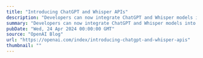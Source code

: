 ```yaml
---
title: "Introducing ChatGPT and Whisper APIs"
description: "Developers can now integrate ChatGPT and Whisper models into their apps and products through our API."
summary: "Developers can now integrate ChatGPT and Whisper models into their apps and products through our API."
pubDate: "Wed, 24 Apr 2024 00:00:00 GMT"
source: "OpenAI Blog"
url: "https://openai.com/index/introducing-chatgpt-and-whisper-apis"
thumbnail: ""
---
```


